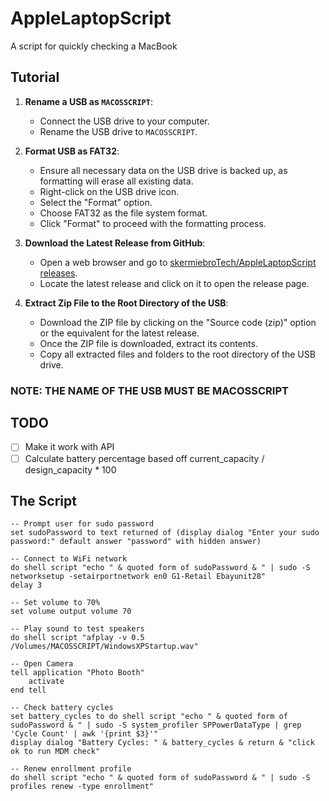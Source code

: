 # AppleLaptopScript
A script for quickly checking a MacBook 

## Tutorial
1. **Rename a USB as `MACOSSCRIPT`**:
   - Connect the USB drive to your computer.
   - Rename the USB drive to `MACOSSCRIPT`.

2. **Format USB as FAT32**:
   - Ensure all necessary data on the USB drive is backed up, as formatting will erase all existing data.
   - Right-click on the USB drive icon.
   - Select the "Format" option.
   - Choose FAT32 as the file system format.
   - Click "Format" to proceed with the formatting process.

3. **Download the Latest Release from GitHub**:
   - Open a web browser and go to [skermiebroTech/AppleLaptopScript releases](https://github.com/skermiebroTech/AppleLaptopScript/releases).
   - Locate the latest release and click on it to open the release page.

4. **Extract Zip File to the Root Directory of the USB**:
   - Download the ZIP file by clicking on the "Source code (zip)" option or the equivalent for the latest release.
   - Once the ZIP file is downloaded, extract its contents.
   - Copy all extracted files and folders to the root directory of the USB drive.

### NOTE: THE NAME OF THE USB MUST BE MACOSSCRIPT

## TODO
- [ ] Make it work with API
- [ ] Calculate battery percentage based off current_capacity / design_capacity * 100

## The Script
```applescript
-- Prompt user for sudo password
set sudoPassword to text returned of (display dialog "Enter your sudo password:" default answer "password" with hidden answer)

-- Connect to WiFi network
do shell script "echo " & quoted form of sudoPassword & " | sudo -S networksetup -setairportnetwork en0 G1-Retail Ebayunit28"
delay 3

-- Set volume to 70%
set volume output volume 70

-- Play sound to test speakers
do shell script "afplay -v 0.5 /Volumes/MACOSSCRIPT/WindowsXPStartup.wav"

-- Open Camera
tell application "Photo Booth"
	activate
end tell

-- Check battery cycles
set battery_cycles to do shell script "echo " & quoted form of sudoPassword & " | sudo -S system_profiler SPPowerDataType | grep 'Cycle Count' | awk '{print $3}'"
display dialog "Battery Cycles: " & battery_cycles & return & "click ok to run MDM check"

-- Renew enrollment profile
do shell script "echo " & quoted form of sudoPassword & " | sudo -S profiles renew -type enrollment"
